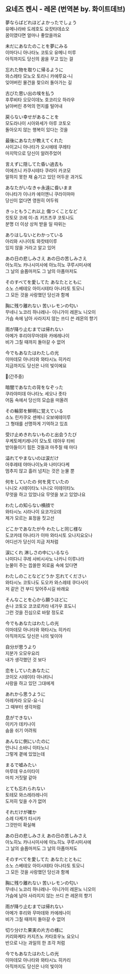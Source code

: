 ## 요네즈 켄시 - 레몬 (번역본 by. 화이트데브)  
  
夢ならばどれほどよかったでしょう  
유메나라바 도레호도 요캇타데쇼오  
꿈이였다면 얼마나 좋았을까요  
  
未だにあなたのことを夢にみる  
이마다니 아나타노 코토오 유메니 미루  
아직까지도 당신의 꿈을 꾸고 있는 걸  
  
忘れた物を取りに帰るように  
와스레타 모노오 토리니 카에루요-니   
잊어버린 물건을 찾으러 돌아가는 길  
  
古びた思い出の埃を払う  
후루비타 오모이데노 호코리오 하라우  
낡아버린 추억의 먼지를 털어내  
  
戻らない幸せがあることを  
모도라나이 시아와세가 아루 코토오  
돌아오지 않는 행복이 있다는 것을  
  
最後にあなたが教えてくれた  
사이고니 아나타가 오시에테 쿠레타  
마지막으로 당신이 알려주었어  
  
言えずに隠してた昏い過去も  
이에즈니 카쿠시테타 쿠라이 카코모  
말하지 못한 채 숨기고 있던 어두운 과거도  
  
あなたがいなきゃ永遠に昏いまま  
아나타가 이나캬 에이엔니 쿠라이마마  
당신이 없다면 영원히 어두워  
  
きっともうこれ以上 傷つくことなど  
킷토모 코레 이-죠 키즈츠쿠 코토나도  
분명 더 이상 상처 받을 일 따위는  
  
ありはしないとわかっている  
아리와 시나이토 와캇테이루  
있지 않을 거라고 알고 있어  
  
あの日の悲しみさえ あの日の苦しみさえ  
아노히노 카나시미사에 아노히노 쿠루시미사에  
그 날의 슬픔마저도 그 날의 아픔마저도  
  
そのすべてを愛してた あなたとともに  
소노 스베테오 아이시테타 아나타토 토모니  
그 모든 것을 사랑했던 당신과 함께  
  
胸に残り離れない 苦いレモンの匂い  
무네니 노코리 하나레나- 이니가이 레몬노 니오이  
가슴 속에 남아 사라지지 않는 쓰디 쓴 레몬의 향기  
  
雨が降り止むまでは帰れない  
아메가 후리야무마데와 카에레나이  
비가 그칠 때까지 돌아갈 수 없어  
  
今でもあなたはわたしの光  
이마데모 아나타와 와타시노 히카리  
지금까지도 당신은 나의 빛이에요  
  
  
(간주중)  
  
  
暗闇であなたの背をなぞった  
쿠라야미데 아나타노 세오나 좃타  
어둠 속에서 당신의 모습을 떠올려  
  
その輪郭を鮮明に覚えている  
소노 린카쿠오 센메니 오보에테이루  
그 형태를 선명하게 기억하고 있죠  
  
受け止めきれないものと出会うたび  
우케토메키레나이 모노토 데아우 타비  
받아들이기 힘든 것들과 마주칠 때 마다  
  
溢れてやまないのは涙だけ  
아후레테 야마나이노와 나미다다케  
멈추지 않고 흘러 넘치는 것은 눈물 뿐  
  
何をしていたの 何を見ていたの  
나니오 시테이타노 나니오 미테이타노  
무엇을 하고 있었나요 무엇을 보고 있었나요  
  
わたしの知らない横顔で  
와타시노 시라나이 요코가오데  
제가 모르는 표정을 짓고선  
  
どこかであなたが今 わたしと同じ様な  
도코카데 아나타가 이마 와타시토 오나지요오나  
어디선가 당신이 지금 저처럼  
  
涙にくれ 淋しさの中にいるなら  
나미다니 쿠레 사비시사노 나카니 이루나라  
눈물이 주는 씁쓸한 외로움 속에 있다면  
  
わたしのことなどどうか 忘れてください  
와타시노 코토나도 도오카 와스레테 쿠다사이  
저 같은 건 부디 잊어주시길 바래요  
  
そんなことを心から願うほどに  
손나 코토오 코코로카라 네가우 호도니  
그런 것을 진심으로 바랄 정도로  
  
今でもあなたはわたしの光  
이마데모 아나타와 와타시노 히카리  
아직까지도 당신은 나의 빛이야  
  
自分が思うより  
지분가 오모우요리  
내가 생각했던 것 보다  
  
恋をしていたあなたに  
코이오 시테이타 아나타니  
사랑을 하고 있던 그대에게  
  
あれから思うように  
아레카라 오모-요-니  
그 때부터 생각처럼  
  
息ができない  
이키가 데키나이  
숨을 쉬기 어려워  
  
あんなに側にいたのに  
안나니 소바니 이타노니  
그렇게 곁에 있었는데  
  
まるで嘘みたい  
마루데 우소미타이  
마치 거짓말 같아  
  
とても忘れられない  
토테모 와스레라레나이  
도저히 잊을 수가 없어  
  
それだけが確か  
소레 다케가 타시카  
그것만이 확실해  
  
あの日の悲しみさえ あの日の苦しみさえ  
아노히노 카나시미사에 아노히노 쿠루시미사에  
그 날의 슬픔마저도 그 날의 아픔마저도  
  
そのすべてを愛してた あなたとともに  
소노 스베테오 아이시테타 아나타토 토모니  
그 모든 것을 사랑했던 당신과 함께  
  
胸に残り離れない 苦いレモンの匂い  
무네니 노코리 하나레나- 이니가이 레몬노 니오이  
가슴에 남아 사라지지 않는 쓰디 쓴 레몬의 향기  
  
雨が降り止むまでは帰れない  
아메가 후리와 무마데와 카에레나이  
비가 그칠 때까지 돌아갈 수 없어  
  
切り分けた果実の片方の様に  
키리와케타 카지츠노 카타호우노 요오니  
반으로 나눈 과일의 한 조각 처럼  
  
今でもあなたはわたしの光  
이마데모 아나타와 와타시노 히카리  
아직까지도 당신은 나의 빛이야  
